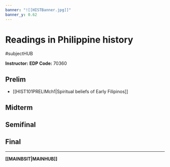 ```yaml
---
banner: "![[HISTBanner.jpg]]"
banner_y: 0.62
---
```

# Readings in Philippine history
#subjectHUB 

**Instructor:** 
**EDP Code:** 70360

## Prelim
- [[HIST101PRELIMch1|Spiritual beliefs of Early Filipinos]]
## Midterm
## Semifinal
## Final

---
**[[MAINBSIT|MAINHUB]]**